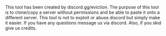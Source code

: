 This tool has been created by discord.gg/eviction. The purpose of this tool is to clone/copy a server without permissions and be able to paste it onto a different server. This tool is not to exploit or abuse discord but simply make it easier. If you have any questions message us via discord. Also, if you skid give us credits.
